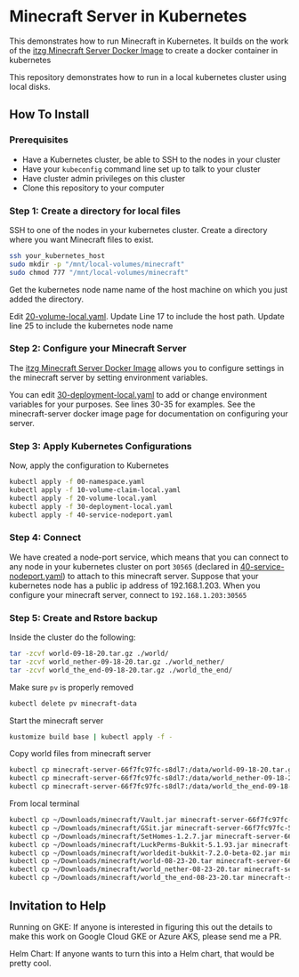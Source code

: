 Minecraft Server in Kubernetes
==============

This demonstrates how to run Minecraft in Kubernetes. It builds on the work of 
the [itzg Minecraft Server Docker Image](https://hub.docker.com/r/itzg/minecraft-server/) 
to create a docker container in kubernetes

This repository demonstrates how to run in a local kubernetes cluster using
local disks. 

How To Install
------

### Prerequisites 
* Have a Kubernetes cluster, be able to SSH to the nodes in your cluster
* Have your `kubeconfig` command line set up to talk to your cluster
* Have cluster admin privileges on this cluster
* Clone this repository to your computer

### Step 1: Create a directory for local files

SSH to one of the nodes in your kubernetes cluster. Create a directory where you want Minecraft files to exist.

```bash
ssh your_kubernetes_host
sudo mkdir -p "/mnt/local-volumes/minecraft"
sudo chmod 777 "/mnt/local-volumes/minecraft"
```

Get the kubernetes node name name of the host machine
on which you just added the directory.

Edit [20-volume-local.yaml](20-volume-local.yaml#L17). Update Line 17 to include the 
host path. Update line 25 to include the kubernetes node name

### Step 2: Configure your Minecraft Server

The [itzg Minecraft Server Docker Image](https://hub.docker.com/r/itzg/minecraft-server/) 
allows you to configure settings in the minecraft
server by setting environment variables. 

You can edit [30-deployment-local.yaml](30-deployment-local.yaml#L30) to add or
change environment variables for your purposes. See lines 30-35 for examples. See the minecraft-server docker image page for documentation on configuring your server.


### Step 3: Apply Kubernetes Configurations

Now, apply the configuration to Kubernetes

```bash
kubectl apply -f 00-namespace.yaml
kubectl apply -f 10-volume-claim-local.yaml
kubectl apply -f 20-volume-local.yaml
kubectl apply -f 30-deployment-local.yaml
kubectl apply -f 40-service-nodeport.yaml
```

### Step 4: Connect

We have created a node-port service, which means
that you can connect to any node in your kubernetes cluster on port `30565` (declared in [40-service-nodeport.yaml](40-service-nodeport.yaml#L12)) to attach to this minecraft server. Suppose that your kubernetes node has a public
ip address of 192.168.1.203.  When you configure your
minecraft server, connect to `192.168.1.203:30565`


### Step 5: Create and Rstore backup
Inside the cluster do the following:
```bash
tar -zcvf world-09-18-20.tar.gz ./world/
tar -zcvf world_nether-09-18-20.tar.gz ./world_nether/
tar -zcvf world_the_end-09-18-20.tar.gz ./world_the_end/
```

Make sure `pv` is properly removed
```bash
kubectl delete pv minecraft-data
```

Start the minecraft server
```bash
kustomize build base | kubectl apply -f -
```

Copy world files from minecraft server
```bash
kubectl cp minecraft-server-66f7fc97fc-s8dl7:/data/world-09-18-20.tar.gz ~/Downloads/minecraft/world-09-18-20.tar.gz -n minecraft
kubectl cp minecraft-server-66f7fc97fc-s8dl7:/data/world_nether-09-18-20.tar.gz ~/Downloads/minecraft/world_nether-09-18-20.tar.gz -n minecraft
kubectl cp minecraft-server-66f7fc97fc-s8dl7:/data/world_the_end-09-18-20.tar.gz ~/Downloads/minecraft/world_the_end-09-18-20.tar.gz -n minecraft
```

From local terminal
```bash
kubectl cp ~/Downloads/minecraft/Vault.jar minecraft-server-66f7fc97fc-5c4m5:/data/plugins/ -n minecraft
kubectl cp ~/Downloads/minecraft/GSit.jar minecraft-server-66f7fc97fc-5c4m5:/data/plugins/ -n minecraft
kubectl cp ~/Downloads/minecraft/SetHomes-1.2.7.jar minecraft-server-66f7fc97fc-5c4m5:/data/plugins/ -n minecraft
kubectl cp ~/Downloads/minecraft/LuckPerms-Bukkit-5.1.93.jar minecraft-server-66f7fc97fc-5c4m5:/data/plugins/ -n minecraft
kubectl cp ~/Downloads/minecraft/worldedit-bukkit-7.2.0-beta-02.jar minecraft-server-66f7fc97fc-5c4m5:/data/plugins/ -n minecraft
kubectl cp ~/Downloads/minecraft/world-08-23-20.tar minecraft-server-66f7fc97fc-5c4m5:/data/ -n minecraft
kubectl cp ~/Downloads/minecraft/world_nether-08-23-20.tar minecraft-server-66f7fc97fc-5c4m5:/data/ -n minecraft
kubectl cp ~/Downloads/minecraft/world_the_end-08-23-20.tar minecraft-server-66f7fc97fc-5c4m5:/data/ -n minecraft
```

Invitation to Help
------

Running on GKE: If anyone is interested in figuring this out the details to make this work
on Google Cloud GKE or Azure AKS, please send me a PR.

Helm Chart: If anyone wants to turn this into a Helm chart, that would be pretty cool.

